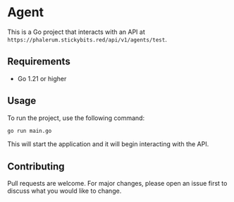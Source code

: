 # Agent

This is a Go project that interacts with an API at `https://phalerum.stickybits.red/api/v1/agents/test`.

## Requirements

- Go 1.21 or higher

## Usage

To run the project, use the following command:

```bash
go run main.go
```

This will start the application and it will begin interacting with the API.

## Contributing

Pull requests are welcome. For major changes, please open an issue first to discuss what you would like to change.


